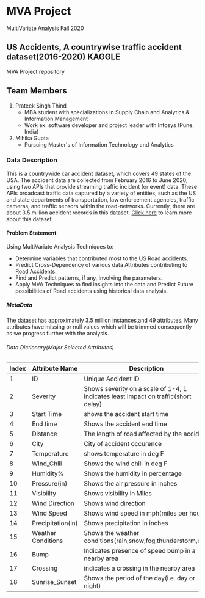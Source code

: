 # MVA Project
MultiVariate Analysis Fall 2020

## US Accidents, A countrywise traffic accident dataset(2016-2020) KAGGLE
MVA Project repository 

## Team Members
1. Prateek Singh Thind
    - MBA student with specializations in Supply Chain and Analytics & Information Management
    - Work ex: software developer and project leader with Infosys (Pune, India)
2. Mihika Gupta
    - Pursuing Master's of Information Technology and Analytics

### Data Description

This is a countrywide car accident dataset, which covers 49 states of the USA. The accident data are collected from February 2016 to June 2020, using two APIs that provide streaming traffic incident (or event) data. These APIs broadcast traffic data captured by a variety of entities, such as the US and state departments of transportation, law enforcement agencies, traffic cameras, and traffic sensors within the road-networks. Currently, there are about 3.5 million accident records in this dataset. [Click here](https://www.kaggle.com/sobhanmoosavi/us-accidents) to learn more about this dataset. 

#### Problem Statement
Using MultiVariate Analysis Techniques to:
* Determine variables that contributed most to the US Road accidents.
* Predict Cross-Dependency of various data Attributes contributing to Road Accidents.
* Find and Predict patterns, if any, involving the parameters.
* Apply MVA Techniques to find insights into the data and Predict Future possibilities of Road accidents using historical data analysis. 

##### MetaData
The dataset has approximately 3.5 million instances,and 49 attributes. Many attributes have missing or null values which will be trimmed consequently as we progress further with the analysis.

###### Data Dictionary(Major Selected Attributes)

Index|Attribute Name|Description
-----|--------------|-----------
1|ID|Unique Accident ID
2|Severity|Shows severity on a scale of 1-4, 1 indicates least impact on traffic(short delay)
3|Start Time|shows the accident start time
4|End time|Shows the accident end time
5|Distance|The length of road affected by the accident
6|City|City of accident occurence
7|Temperature|shows temperature in deg F
8|Wind_Chill|Shows the wind chill in deg F
9|Humidity%|Shows the humidity in percentage 
10|Pressure(in)|Shows the air pressure in inches
11|Visibility|Shows visibility in Miles
12|Wind Direction|Shows wind direction
13|Wind Speed|Shows wind speed in mph(miles per hour)
14|Precipitation(in)|Shows precipitation in inches
15|Weather Conditions|Shows the weather conditions(rain,snow,fog,thunderstorm,etc)
16|Bump|Indicates presence of speed bump in a nearby area
17|Crossing|indicates a crossing in the nearby area
18|Sunrise_Sunset|Shows the period of the day(i.e. day or night)
